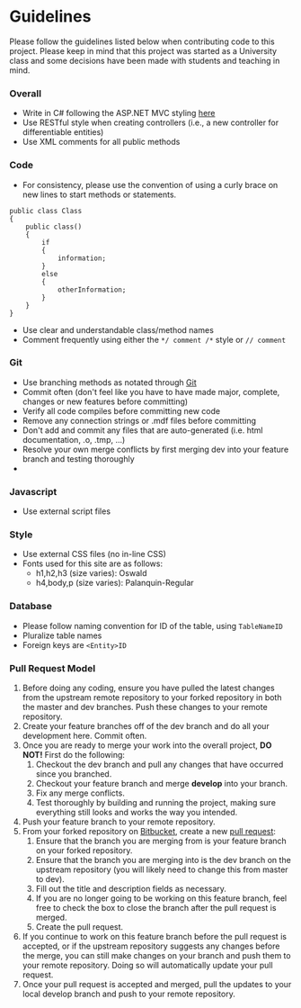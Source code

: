 # Guidelines #

Please follow the guidelines listed below when contributing code to this project. Please keep in mind that this project was started as a University class and some decisions have been made with students and teaching in mind.

### Overall ###
* Write in C# following the ASP.NET MVC styling [here](https://www.dofactory.com/reference/csharp-coding-standards)
* Use RESTful style when creating controllers (i.e., a new controller for differentiable entities)
* Use XML comments for all public methods

### Code ###
* For consistency, please use the convention of using a curly brace on new lines to start methods or statements.
```
public class Class 
{
	public class()
    {
		if
        {
			information;
		} 
		else
        {
			otherInformation;
		}
	}
}
```
* Use clear and understandable class/method names
* Comment frequently using either the `*/ comment /*` style or `// comment`

### Git ###
* Use branching methods as notated through [Git](https://git-scm.com/book/en/v2/Git-Branching-Basic-Branching-and-Merging)
* Commit often (don't feel like you have to have made major, complete, changes or new features before committing)
* Verify all code compiles before committing new code
* Remove any connection strings or .mdf files before committing
* Don't add and commit any files that are auto-generated (i.e. html documentation, .o, .tmp, ...)
* Resolve your own merge conflicts by first merging dev into your feature branch and testing thoroughly
* 

### Javascript ###
* Use external script files

### Style ###
* Use external CSS files (no in-line CSS)
* Fonts used for this site are as follows:
    * h1,h2,h3 (size varies): Oswald
    * h4,body,p (size varies): Palanquin-Regular

### Database ###
* Please follow naming convention for ID of the table, using `TableNameID`
* Pluralize table names
* Foreign keys are `<Entity>ID`

### Pull Request Model ###
1. Before doing any coding, ensure you have pulled the latest changes from the upstream remote repository to your forked repository in both the master and dev branches. Push these changes to your remote repository.
2. Create your feature branches off of the dev branch and do all your development here. Commit often.
3. Once you are ready to merge your work into the overall project, **DO NOT!** First do the following:
    1. Checkout the dev branch and pull any changes that have occurred since you branched.
    2. Checkout your feature branch and merge **develop** into your branch.
    3. Fix any merge conflicts.
    4. Test thoroughly by building and running the project, making sure everything still looks and works the way you intended.  
4. Push your feature branch to your remote repository.
5. From your forked repository on [Bitbucket](https://bitbucket.org/dashboard/overview), create a new [pull request](https://www.atlassian.com/git/tutorials/making-a-pull-request):
    1. Ensure that the branch you are merging from is your feature branch on your forked repository.
    2. Ensure that the branch you are merging into is the dev branch on the upstream repository (you will likely need to change this from master to dev).
    3. Fill out the title and description fields as necessary.
    4. If you are no longer going to be working on this feature branch, feel free to check the box to close the branch after the pull request is merged.
    5. Create the pull request.
6. If you continue to work on this feature branch before the pull request is accepted, or if the upstream repository suggests any changes before the merge, you can still make changes on your branch and push them to your remote repository. Doing so will automatically update your pull request.
7. Once your pull request is accepted and merged, pull the updates to your local develop branch and push to your remote repository.


